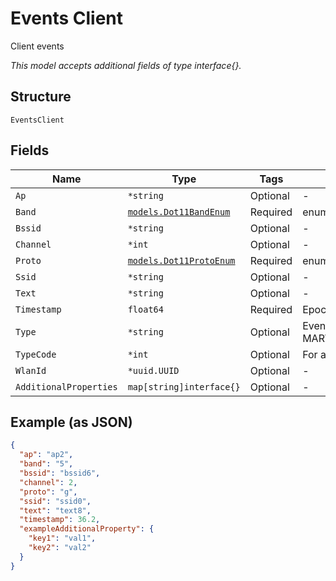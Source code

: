 
# Events Client

Client events

*This model accepts additional fields of type interface{}.*

## Structure

`EventsClient`

## Fields

| Name | Type | Tags | Description |
|  --- | --- | --- | --- |
| `Ap` | `*string` | Optional | - |
| `Band` | [`models.Dot11BandEnum`](../../doc/models/dot-11-band-enum.md) | Required | enum: `24`, `5`, `6` |
| `Bssid` | `*string` | Optional | - |
| `Channel` | `*int` | Optional | - |
| `Proto` | [`models.Dot11ProtoEnum`](../../doc/models/dot-11-proto-enum.md) | Required | enum: `a`, `ac`, `ax`, `b`, `g`, `n` |
| `Ssid` | `*string` | Optional | - |
| `Text` | `*string` | Optional | - |
| `Timestamp` | `float64` | Required | Epoch (seconds) |
| `Type` | `*string` | Optional | Event type, e.g. MARVIS_EVENT_CLIENT_FBT_FAILURE |
| `TypeCode` | `*int` | Optional | For assoc/disassoc events |
| `WlanId` | `*uuid.UUID` | Optional | - |
| `AdditionalProperties` | `map[string]interface{}` | Optional | - |

## Example (as JSON)

```json
{
  "ap": "ap2",
  "band": "5",
  "bssid": "bssid6",
  "channel": 2,
  "proto": "g",
  "ssid": "ssid0",
  "text": "text8",
  "timestamp": 36.2,
  "exampleAdditionalProperty": {
    "key1": "val1",
    "key2": "val2"
  }
}
```

